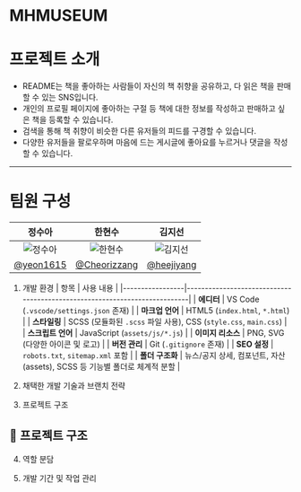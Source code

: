 # MHMUSEUM

# 프로젝트 소개

- README는 책을 좋아하는 사람들이 자신의 책 취향을 공유하고, 다 읽은 책을 판매할 수 있는 SNS입니다.
- 개인의 프로필 페이지에 좋아하는 구절 등 책에 대한 정보를 작성하고 판매하고 싶은 책을 등록할 수 있습니다.
- 검색을 통해 책 취향이 비슷한 다른 유저들의 피드를 구경할 수 있습니다.
- 다양한 유저들을 팔로우하며 마음에 드는 게시글에 좋아요를 누르거나 댓글을 작성할 수 있습니다.

---

# 팀원 구성

|                  정수아                  |                     한현수                     |                   김지선                   |
| :--------------------------------------: | :--------------------------------------------: | :----------------------------------------: |
|     ![정수아](이미지_링크_또는_경로)     |        ![한현수](이미지_링크_또는_경로)        |      ![김지선](이미지_링크_또는_경로)      |
| [@yeon1615](https://github.com/yeon1615) | [@Cheorizzang](https://github.com/Cheorizzang) | [@heejiyang](https://github.com/heejiyang) |

1. 개발 환경
   | 항목 | 사용 내용 |
   |-----------------|---------------------------------------------------------------------------|
   | **에디터** | VS Code (`.vscode/settings.json` 존재) |
   | **마크업 언어** | HTML5 (`index.html`, `*.html`) |
   | **스타일링** | SCSS (모듈화된 `.scss` 파일 사용), CSS (`style.css`, `main.css`) |
   | **스크립트 언어** | JavaScript (`assets/js/*.js`) |
   | **이미지 리소스** | PNG, SVG (다양한 아이콘 및 로고) |
   | **버전 관리** | Git (`.gitignore` 존재) |
   | **SEO 설정** | `robots.txt`, `sitemap.xml` 포함 |
   | **폴더 구조화** | 뉴스/공지 상세, 컴포넌트, 자산(assets), SCSS 등 기능별 폴더로 체계적 분할 |

2. 채택한 개발 기술과 브랜치 전략
3. 프로젝트 구조

## 📁 프로젝트 구조

4. 역할 분담

5. 개발 기간 및 작업 관리
